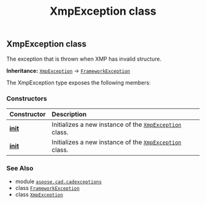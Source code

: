﻿---
title: XmpException class
second_title: Aspose.CAD for Python via .NET API References
description: 
type: docs
weight: 120
url: /python-net/aspose.cad.cadexceptions/xmpexception/
is_root: false
---

## XmpException class

The exception that is thrown when XMP has invalid structure.



**Inheritance:** [`XmpException`](/cad/python-net/aspose.cad.cadexceptions/xmpexception) → 
[`FrameworkException`](/cad/python-net/aspose.cad.cadexceptions/frameworkexception)



The XmpException type exposes the following members:

### Constructors
| Constructor | Description |
| :- | :- |
| [__init__](/cad/python-net/aspose.cad.cadexceptions/xmpexception/__init__/#) | Initializes a new instance of the [`XmpException`](/cad/python-net/aspose.cad.cadexceptions/xmpexception) class. |
| [__init__](/cad/python-net/aspose.cad.cadexceptions/xmpexception/__init__/#str) | Initializes a new instance of the [`XmpException`](/cad/python-net/aspose.cad.cadexceptions/xmpexception) class. |



### See Also
* module [`aspose.cad.cadexceptions`](..)
* class [`FrameworkException`](/cad/python-net/aspose.cad.cadexceptions/frameworkexception)
* class [`XmpException`](/cad/python-net/aspose.cad.cadexceptions/xmpexception)
